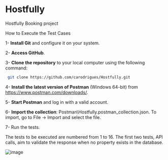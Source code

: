 # Hostfully
Hostfully Booking project 

How to Execute the Test Cases

1- **Install Git** and configure it on your system.

2- **Access GitHub**.

3- **Clone the repository** to your local computer using the following command:
  ```bash
   git clone https://github.com/carodrigues/Hostfully.git
  ```


4- **Install the latest version of Postman** (Windows 64-bit) from https://www.postman.com/downloads/.

5- **Start Postman** and log in with a valid account.

6- **Import the collection**: Postman\Hostfully.postman_collection.json.
  To import, go to File → Import and select the file.

7- Run the tests.

The tests to be executed are numbered from 1 to 16.
The first two tests, API calls, aim to validate the response when no property exists in the database.

![image](https://github.com/user-attachments/assets/ebe643ed-5a85-4289-9f5a-e24fed317bed)


